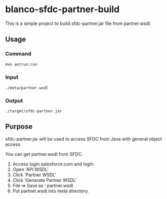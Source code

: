 # blanco-sfdc-partner-build
This is a simple project to build sfdc-partner.jar file from partner.wsdl.

## Usage

### Command

```sh
mvn antrun:run
```

### Input

```
./meta/partner.wsdl
```

### Output

```
./target/sfdc-partner.jar
```

## Purpose

sfdc-partner.jar will be used to access SFDC from Java with general object access.

You can get partner.wsdl from SFDC.

1. Access login.salesforce.com and login.
2. Open 'API WSDL'
3. Click 'Partner WSDL'
4. Click 'Generate Partner WSDL'
5. File => Save as : partner.wsdl
6. Put partner.wsdl into meta directory.
